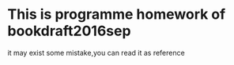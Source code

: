 # This is programme homework of bookdraft2016sep
it may exist some mistake,you can read it as reference